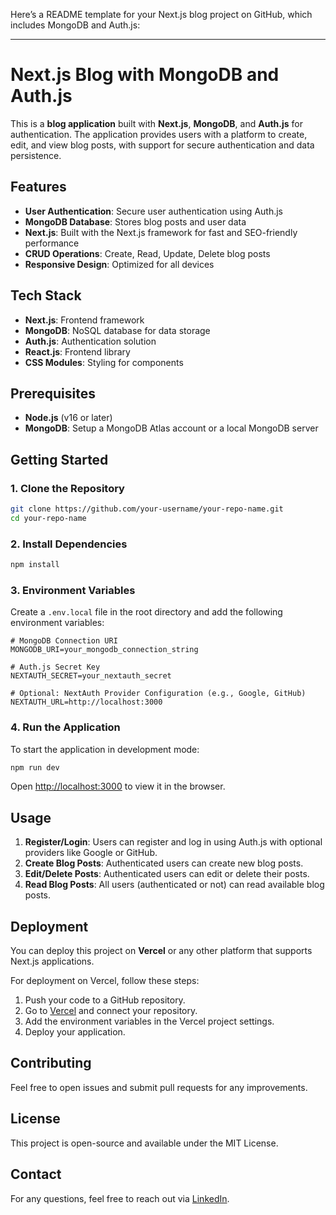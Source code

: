Here’s a README template for your Next.js blog project on GitHub, which includes MongoDB and Auth.js:

---

# Next.js Blog with MongoDB and Auth.js

This is a **blog application** built with **Next.js**, **MongoDB**, and **Auth.js** for authentication. The application provides users with a platform to create, edit, and view blog posts, with support for secure authentication and data persistence.

## Features

- **User Authentication**: Secure user authentication using Auth.js
- **MongoDB Database**: Stores blog posts and user data
- **Next.js**: Built with the Next.js framework for fast and SEO-friendly performance
- **CRUD Operations**: Create, Read, Update, Delete blog posts
- **Responsive Design**: Optimized for all devices

## Tech Stack

- **Next.js**: Frontend framework
- **MongoDB**: NoSQL database for data storage
- **Auth.js**: Authentication solution
- **React.js**: Frontend library
- **CSS Modules**: Styling for components

## Prerequisites

- **Node.js** (v16 or later)
- **MongoDB**: Setup a MongoDB Atlas account or a local MongoDB server

## Getting Started

### 1. Clone the Repository

```bash
git clone https://github.com/your-username/your-repo-name.git
cd your-repo-name
```

### 2. Install Dependencies

```bash
npm install
```

### 3. Environment Variables

Create a `.env.local` file in the root directory and add the following environment variables:

```env
# MongoDB Connection URI
MONGODB_URI=your_mongodb_connection_string

# Auth.js Secret Key
NEXTAUTH_SECRET=your_nextauth_secret

# Optional: NextAuth Provider Configuration (e.g., Google, GitHub)
NEXTAUTH_URL=http://localhost:3000
```

### 4. Run the Application

To start the application in development mode:

```bash
npm run dev
```

Open [http://localhost:3000](http://localhost:3000) to view it in the browser.



## Usage

1. **Register/Login**: Users can register and log in using Auth.js with optional providers like Google or GitHub.
2. **Create Blog Posts**: Authenticated users can create new blog posts.
3. **Edit/Delete Posts**: Authenticated users can edit or delete their posts.
4. **Read Blog Posts**: All users (authenticated or not) can read available blog posts.

## Deployment

You can deploy this project on **Vercel** or any other platform that supports Next.js applications.

For deployment on Vercel, follow these steps:

1. Push your code to a GitHub repository.
2. Go to [Vercel](https://vercel.com) and connect your repository.
3. Add the environment variables in the Vercel project settings.
4. Deploy your application.

## Contributing

Feel free to open issues and submit pull requests for any improvements.

## License

This project is open-source and available under the MIT License.

## Contact

For any questions, feel free to reach out via [LinkedIn](https://www.linkedin.com/in/codewithbalaji/).
